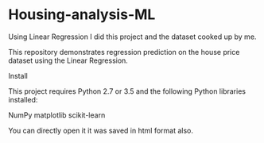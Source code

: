 # Housing-analysis-ML

Using Linear Regression I did this project and the dataset cooked up by me.

This repository demonstrates regression prediction on the house price dataset using the Linear Regression.

Install

This project requires Python 2.7 or 3.5 and the following Python libraries installed:

NumPy
matplotlib
scikit-learn

You can directly open it it was saved in html format also.

